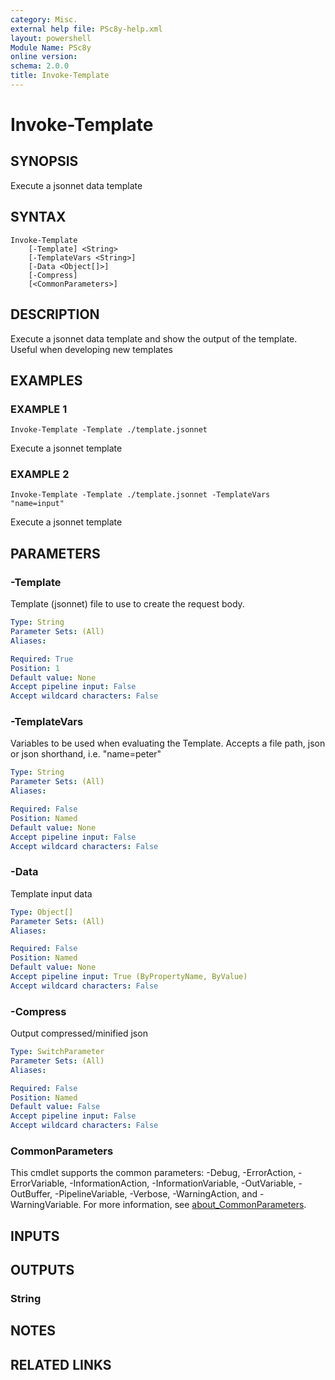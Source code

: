 ```yaml
---
category: Misc.
external help file: PSc8y-help.xml
layout: powershell
Module Name: PSc8y
online version:
schema: 2.0.0
title: Invoke-Template
---
```


# Invoke-Template

## SYNOPSIS
Execute a jsonnet data template

## SYNTAX

```
Invoke-Template
	[-Template] <String>
	[-TemplateVars <String>]
	[-Data <Object[]>]
	[-Compress]
	[<CommonParameters>]
```

## DESCRIPTION
Execute a jsonnet data template and show the output of the template.
Useful when developing new templates

## EXAMPLES

### EXAMPLE 1
```
Invoke-Template -Template ./template.jsonnet
```

Execute a jsonnet template

### EXAMPLE 2
```
Invoke-Template -Template ./template.jsonnet -TemplateVars "name=input"
```

Execute a jsonnet template

## PARAMETERS

### -Template
Template (jsonnet) file to use to create the request body.

```yaml
Type: String
Parameter Sets: (All)
Aliases:

Required: True
Position: 1
Default value: None
Accept pipeline input: False
Accept wildcard characters: False
```

### -TemplateVars
Variables to be used when evaluating the Template.
Accepts a file path, json or json shorthand, i.e.
"name=peter"

```yaml
Type: String
Parameter Sets: (All)
Aliases:

Required: False
Position: Named
Default value: None
Accept pipeline input: False
Accept wildcard characters: False
```

### -Data
Template input data

```yaml
Type: Object[]
Parameter Sets: (All)
Aliases:

Required: False
Position: Named
Default value: None
Accept pipeline input: True (ByPropertyName, ByValue)
Accept wildcard characters: False
```

### -Compress
Output compressed/minified json

```yaml
Type: SwitchParameter
Parameter Sets: (All)
Aliases:

Required: False
Position: Named
Default value: False
Accept pipeline input: False
Accept wildcard characters: False
```

### CommonParameters
This cmdlet supports the common parameters: -Debug, -ErrorAction, -ErrorVariable, -InformationAction, -InformationVariable, -OutVariable, -OutBuffer, -PipelineVariable, -Verbose, -WarningAction, and -WarningVariable. For more information, see [about_CommonParameters](http://go.microsoft.com/fwlink/?LinkID=113216).

## INPUTS

## OUTPUTS

### String
## NOTES

## RELATED LINKS
